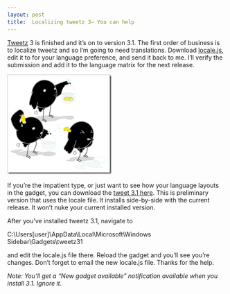 ```yaml
---
layout: post
title:  Localizing tweetz 3– You can help
---
```

[Tweetz](/tweetz) 3 is finished and it’s on to version 3.1. The first order of business is to localize tweetz and so I’m going to need translations. Download [locale.js](/downloads/locale.js), edit it to for your language preference, and send it back to me. I’ll verify the submission and add it to the language matrix for the next release.

![babelfish](/cdn/images/blog/Localizing-tweetz-3-You-can-help_99A9/babelfish.png)

If you’re the impatient type, or just want to see how your language layouts in the gadget, you can download the [tweet 3.1 here](/download.aspx?filename=Downloads/tweetz31.gadget). This is preliminary version that uses the locale file. It installs side-by-side with the current release. It won’t nuke your current installed version.

After you’ve installed tweetz 3.1, navigate to 

C:\Users\[user]\AppData\Local\Microsoft\Windows Sidebar\Gadgets\tweetz31

and edit the locale.js file there. Reload the gadget and you’ll see you’re changes. Don’t forget to email the new locale.js file. Thanks for the help.

_Note: You’ll get a “New gadget available” notification available when you install 3.1. Ignore it._
